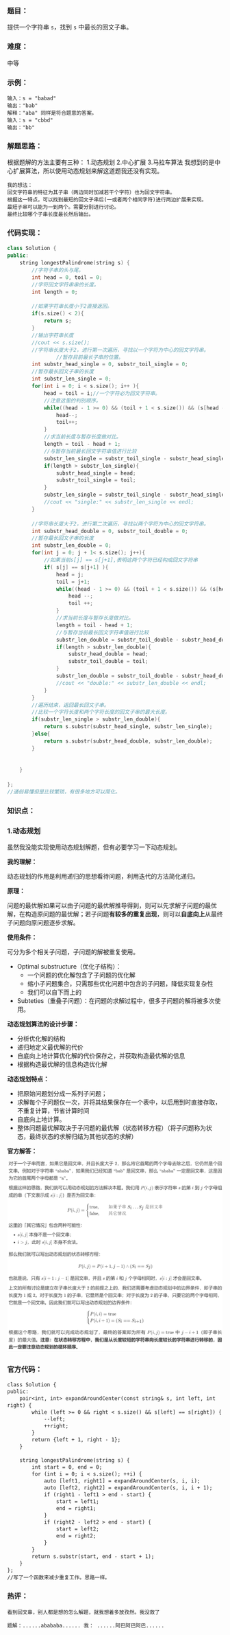### 题目：

提供一个字符串 `s`，找到 `s` 中最长的回文子串。

### 难度：

中等

### 示例：

```
输入：s = "babad"
输出："bab"
解释："aba" 同样是符合题意的答案。
输入：s = "cbbd"
输出："bb"
```

### 解题思路：

根据题解的方法主要有三种：
1.动态规划
2.中心扩展
3.马拉车算法
我想到的是中心扩展算法，所以使用动态规划来解这道题我还没有实现。

```
我的想法：
回文字符串的特征为其子串（两边同时加减若干个字符）也为回文字符串。
根据这一特点，可以找到最短的回文子串后(一或者两个相同字符)进行两边扩展来实现。
最短子串可以能为一到两个。需要分别进行讨论。
最终比较哪个子串长度最长然后输出。
```

### 代码实现：

```c++
class Solution {
public:
    string longestPalindrome(string s) {
        //字符子串的头与尾。
        int head = 0, toil = 0;
        //字符回文字符串串的长度。
        int length = 0;

        //如果字符串长度小于2直接返回。
        if(s.size() < 2){
            return s;
        }
        //输出字符串长度
        //cout << s.size();
        //字符串长度大于2，进行第一次遍历，寻找以一个字符为中心的回文字符串。
                //暂存目前最长子串的位置。
        int substr_head_single = 0, substr_toil_single = 0;
        //暂存最长回文子串的长度
        int substr_len_single = 0;
        for(int i = 0; i < s.size(); i++ ){
            head = toil = i;//一个字符必为回文字符串。
            //注意这里的判别顺序。
            while((head - 1 >= 0) && (toil + 1 < s.size()) && (s[head - 1] == s[toil + 1])){
                head--;
                toil++;
            }
            //求当前长度与暂存长度做对比。
            length = toil - head + 1;
            //与暂存当前最长回文字符串值进行比较
            substr_len_single = substr_toil_single - substr_head_single + 1;
            if(length > substr_len_single){
                substr_head_single = head;
                substr_toil_single = toil;
            }
            substr_len_single = substr_toil_single - substr_head_single + 1;
            //cout << "single:" << substr_len_single << endl;
        }

        //字符串长度大于2，进行第二次遍历，寻找以两个字符为中心的回文字符串。
        int substr_head_double = 0, substr_toil_double = 0;
        //暂存最长回文子串的长度
        int substr_len_double = 0;        
        for(int j = 0; j + 1< s.size(); j++){
            //如果当前s[j] == s[j+1],表明这两个字符已经构成回文字符串
            if( s[j] == s[j+1] ){
                head = j;
                toil = j+1;
                while((head - 1 >= 0) && (toil + 1 < s.size()) && (s[head - 1] == s[toil + 1])){
                    head --;
                    toil ++;
                }
                //求当前长度与暂存长度做对比。
                length = toil - head + 1;
                //与暂存当前最长回文字符串值进行比较
                substr_len_double = substr_toil_double - substr_head_double + 1;
                if(length > substr_len_double){
                    substr_head_double = head;
                    substr_toil_double = toil;
                }
                substr_len_double = substr_toil_double - substr_head_double + 1;
                //cout << "double:" << substr_len_double << endl;             
            }
        }
        //遍历结束，返回最长回文子串。
        //比较一个字符长度和两个字符长度的回文子串的最大长度。
        if(substr_len_single > substr_len_double){
            return s.substr(substr_head_single, substr_len_single); 
        }else{
            return s.substr(substr_head_double, substr_len_double);
        }
        
        
    }
   
};
//通俗易懂但是比较繁琐，有很多地方可以简化。
```

### 知识点：

### 1.动态规划

虽然我没能实现使用动态规划解题，但有必要学习一下动态规划。

**我的理解：**

动态规划的作用是利用递归的思想看待问题，利用迭代的方法简化递归。

**原理：**

问题的最优解如果可以由子问题的最优解推导得到，则可以先求解子问题的最优解，在构造原问题的最优解；若子问题**有较多的重复出现**，则可以**自底向上**从最终子问题向原问题逐步求解。

**使用条件：**

可分为多个相关子问题，子问题的解被重复使用。

- Optimal substructure（优化子结构）：
  - 一个问题的优化解包含了子问题的优化解
  - 缩小子问题集合，只需那些优化问题中包含的子问题，降低实现复杂性
  - 我们可以自下而上的
- Subteties（重叠子问题）：在问题的求解过程中，很多子问题的解将被多次使用。

**动态规划算法的设计步骤：**

- 分析优化解的结构
- 递归地定义最优解的代价
- 自底向上地计算优化解的代价保存之，并获取构造最优解的信息
- 根据构造最优解的信息构造优化解

**动态规划特点：**

- 把原始问题划分成一系列子问题；
- 求解每个子问题仅一次，并将其结果保存在一个表中，以后用到时直接存取，不重复计算，节省计算时间
- 自底向上地计算。
- 整体问题最优解取决于子问题的最优解（状态转移方程）（将子问题称为状态，最终状态的求解归结为其他状态的求解）

**官方解答：**

![](..\Images\DP01.png)

### 官方代码：

```
class Solution {
public:
    pair<int, int> expandAroundCenter(const string& s, int left, int right) {
        while (left >= 0 && right < s.size() && s[left] == s[right]) {
            --left;
            ++right;
        }
        return {left + 1, right - 1};
    }

    string longestPalindrome(string s) {
        int start = 0, end = 0;
        for (int i = 0; i < s.size(); ++i) {
            auto [left1, right1] = expandAroundCenter(s, i, i);
            auto [left2, right2] = expandAroundCenter(s, i, i + 1);
            if (right1 - left1 > end - start) {
                start = left1;
                end = right1;
            }
            if (right2 - left2 > end - start) {
                start = left2;
                end = right2;
            }
        }
        return s.substr(start, end - start + 1);
    }
};
//写了一个函数来减少重复工作。思路一样。
```

### 热评：

```
看到回文串，别人都是想的怎么解题，就我想着多放孜然。我没救了
```

```
题解：......abababa...... 我： ......阿巴阿巴阿巴......
```

